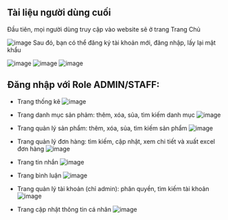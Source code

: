 ## Tài liệu người dùng cuối

Đầu tiên, mọi người dùng truy cập vào website sẽ ở trang Trang Chủ

![image](https://github.com/user-attachments/assets/991f766d-339a-4d7f-8fa1-6cd7dcdaa0c7)
Sau đó, bạn có thể đăng ký tài khoản mới, đăng nhập, lấy lại mật khẩu

![image](https://github.com/user-attachments/assets/2ad00fc5-e5cd-459d-bdcc-a6d0ba1a7777)
![image](https://github.com/user-attachments/assets/1e47708e-2a60-439a-945b-e52079b3b77f)
![image](https://github.com/user-attachments/assets/b41b2557-2259-41dd-8647-92fe50f84657)

## Đăng nhập với Role ADMIN/STAFF:
- Trang thống kê
![image](https://github.com/user-attachments/assets/d48645da-2717-4ee6-b500-aa606610cef6)

- Trang danh mục sản phảm: thêm, xóa, sủa, tìm kiếm danh mục
![image](https://github.com/user-attachments/assets/85146b10-fda7-47ea-97a0-f8057c541259)

- Trang quản lý sản phẩm: thêm, xóa, sủa, tìm kiếm sản phẩm
![image](https://github.com/user-attachments/assets/e8acc968-e2f2-450f-a4a1-d217e3ee058e)

- Trang quản lý đơn hàng: tìm kiếm, cập nhật, xem chi tiết và xuất excel đơn hàng
![image](https://github.com/user-attachments/assets/a857d3f3-9bc8-4272-aa3a-a38f0bbe6f24)

- Trang tin nhắn
![image](https://github.com/user-attachments/assets/51cc5b02-2e66-429f-98d1-5cad315c70f4)

- Trang bình luận
![image](https://github.com/user-attachments/assets/3b222a5c-7b20-407a-9b98-0a781a9b2a6a)

- Trang quản lý tài khoản (chỉ admin): phân quyền, tìm kiếm tài khoản
![image](https://github.com/user-attachments/assets/d8fcff44-e1ce-414b-a13b-7d94ea9cd96b)

- Trang cập nhật thông tin cá nhân
![image](https://github.com/user-attachments/assets/2f875c39-e56a-4f34-9655-20b9af26182b)







